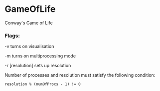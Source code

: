 # GameOfLife
Conway's Game of Life

### Flags:

-v turns on visualisation

-m turns on multiprocessing mode

-r [resolution] sets up resolution

Number of processes and resolution must satisfy the following condition:
```
resolution % (numOfProcs - 1) != 0
```
